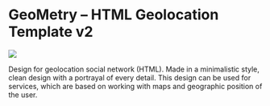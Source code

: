 # GeoMetry – HTML Geolocation Template v2
![](https://raw.githubusercontent.com/webtechfreaky/geometry-html-geolocation-template-v2/master/banner.png)

Design for geolocation social network (HTML).
Made in a minimalistic style, clean design with a portrayal of every detail. This design can be used for services, which are based on working with maps and geographic position of the user.
